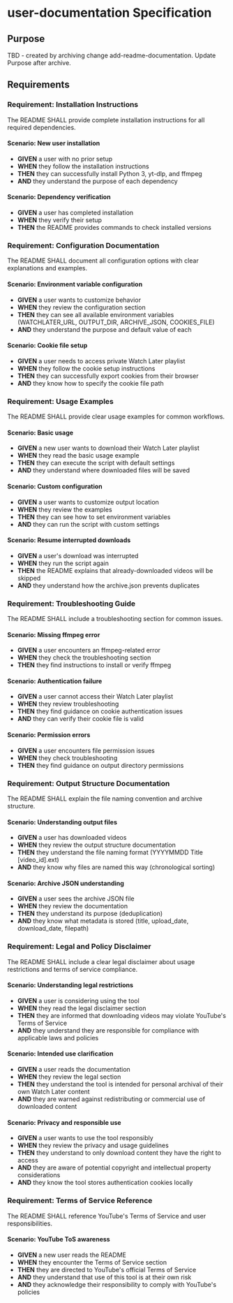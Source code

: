 # user-documentation Specification

## Purpose
TBD - created by archiving change add-readme-documentation. Update Purpose after archive.
## Requirements
### Requirement: Installation Instructions
The README SHALL provide complete installation instructions for all required dependencies.

#### Scenario: New user installation
- **GIVEN** a user with no prior setup
- **WHEN** they follow the installation instructions
- **THEN** they can successfully install Python 3, yt-dlp, and ffmpeg
- **AND** they understand the purpose of each dependency

#### Scenario: Dependency verification
- **GIVEN** a user has completed installation
- **WHEN** they verify their setup
- **THEN** the README provides commands to check installed versions

### Requirement: Configuration Documentation
The README SHALL document all configuration options with clear explanations and examples.

#### Scenario: Environment variable configuration
- **GIVEN** a user wants to customize behavior
- **WHEN** they review the configuration section
- **THEN** they can see all available environment variables (WATCHLATER_URL, OUTPUT_DIR, ARCHIVE_JSON, COOKIES_FILE)
- **AND** they understand the purpose and default value of each

#### Scenario: Cookie file setup
- **GIVEN** a user needs to access private Watch Later playlist
- **WHEN** they follow the cookie setup instructions
- **THEN** they can successfully export cookies from their browser
- **AND** they know how to specify the cookie file path

### Requirement: Usage Examples
The README SHALL provide clear usage examples for common workflows.

#### Scenario: Basic usage
- **GIVEN** a new user wants to download their Watch Later playlist
- **WHEN** they read the basic usage example
- **THEN** they can execute the script with default settings
- **AND** they understand where downloaded files will be saved

#### Scenario: Custom configuration
- **GIVEN** a user wants to customize output location
- **WHEN** they review the examples
- **THEN** they can see how to set environment variables
- **AND** they can run the script with custom settings

#### Scenario: Resume interrupted downloads
- **GIVEN** a user's download was interrupted
- **WHEN** they run the script again
- **THEN** the README explains that already-downloaded videos will be skipped
- **AND** they understand how the archive.json prevents duplicates

### Requirement: Troubleshooting Guide
The README SHALL include a troubleshooting section for common issues.

#### Scenario: Missing ffmpeg error
- **GIVEN** a user encounters an ffmpeg-related error
- **WHEN** they check the troubleshooting section
- **THEN** they find instructions to install or verify ffmpeg

#### Scenario: Authentication failure
- **GIVEN** a user cannot access their Watch Later playlist
- **WHEN** they review troubleshooting
- **THEN** they find guidance on cookie authentication issues
- **AND** they can verify their cookie file is valid

#### Scenario: Permission errors
- **GIVEN** a user encounters file permission issues
- **WHEN** they check troubleshooting
- **THEN** they find guidance on output directory permissions

### Requirement: Output Structure Documentation
The README SHALL explain the file naming convention and archive structure.

#### Scenario: Understanding output files
- **GIVEN** a user has downloaded videos
- **WHEN** they review the output structure documentation
- **THEN** they understand the file naming format (YYYYMMDD Title [video_id].ext)
- **AND** they know why files are named this way (chronological sorting)

#### Scenario: Archive JSON understanding
- **GIVEN** a user sees the archive JSON file
- **WHEN** they review the documentation
- **THEN** they understand its purpose (deduplication)
- **AND** they know what metadata is stored (title, upload_date, download_date, filepath)

### Requirement: Legal and Policy Disclaimer
The README SHALL include a clear legal disclaimer about usage restrictions and terms of service compliance.

#### Scenario: Understanding legal restrictions
- **GIVEN** a user is considering using the tool
- **WHEN** they read the legal disclaimer section
- **THEN** they are informed that downloading videos may violate YouTube's Terms of Service
- **AND** they understand they are responsible for compliance with applicable laws and policies

#### Scenario: Intended use clarification
- **GIVEN** a user reads the documentation
- **WHEN** they review the legal section
- **THEN** they understand the tool is intended for personal archival of their own Watch Later content
- **AND** they are warned against redistributing or commercial use of downloaded content

#### Scenario: Privacy and responsible use
- **GIVEN** a user wants to use the tool responsibly
- **WHEN** they review the privacy and usage guidelines
- **THEN** they understand to only download content they have the right to access
- **AND** they are aware of potential copyright and intellectual property considerations
- **AND** they know the tool stores authentication cookies locally

### Requirement: Terms of Service Reference
The README SHALL reference YouTube's Terms of Service and user responsibilities.

#### Scenario: YouTube ToS awareness
- **GIVEN** a new user reads the README
- **WHEN** they encounter the Terms of Service section
- **THEN** they are directed to YouTube's official Terms of Service
- **AND** they understand that use of this tool is at their own risk
- **AND** they acknowledge their responsibility to comply with YouTube's policies

